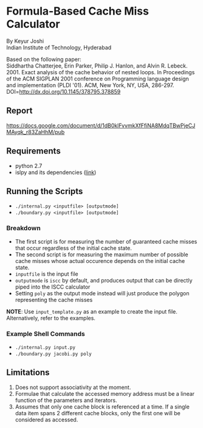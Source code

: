# Formula-Based Cache Miss Calculator

By Keyur Joshi  
Indian Institute of Technology, Hyderabad

Based on the following paper:  
Siddhartha Chatterjee, Erin Parker, Philip J. Hanlon, and Alvin R. Lebeck. 2001. Exact analysis of the cache behavior of nested loops. In Proceedings of the ACM SIGPLAN 2001 conference on Programming language design and implementation (PLDI '01). ACM, New York, NY, USA, 286-297. DOI=<http://dx.doi.org/10.1145/378795.378859>

## Report

<https://docs.google.com/document/d/1dB0klFvvmkXfFfiNA8MdqTBwPjeCJMAyqk_r83ZaHhM/pub>

## Requirements
* python 2.7
* islpy and its dependencies ([link](https://documen.tician.de/islpy/))

## Running the Scripts
* `./internal.py <inputfile> [outputmode]`
* `./boundary.py <inputfile> [outputmode]`

### Breakdown
* The first script is for measuring the number of guaranteed cache misses that occur regardless of the initial cache state.
* The second script is for measuring the maximum number of possible cache misses whose actual occurence depends on the initial cache state.
* `inputfile` is the input file
* `outputmode` is `iscc` by default, and produces output that can be directly piped into the ISCC calculator
* Setting `poly` as the output mode instead will just produce the polygon representing the cache misses

**NOTE**: Use `input_template.py` as an example to create the input file. Alternatively, refer to the examples.

### Example Shell Commands

* `./internal.py input.py`
* `./boundary.py jacobi.py poly`

## Limitations

1. Does not support associativity at the moment.
2. Formulae that calculate the accessed memory address must be a linear function of the parameters and iterators.
3. Assumes that only one cache block is referenced at a time. If a single data item spans 2 different cache blocks, only the first one will be considered as accessed.
